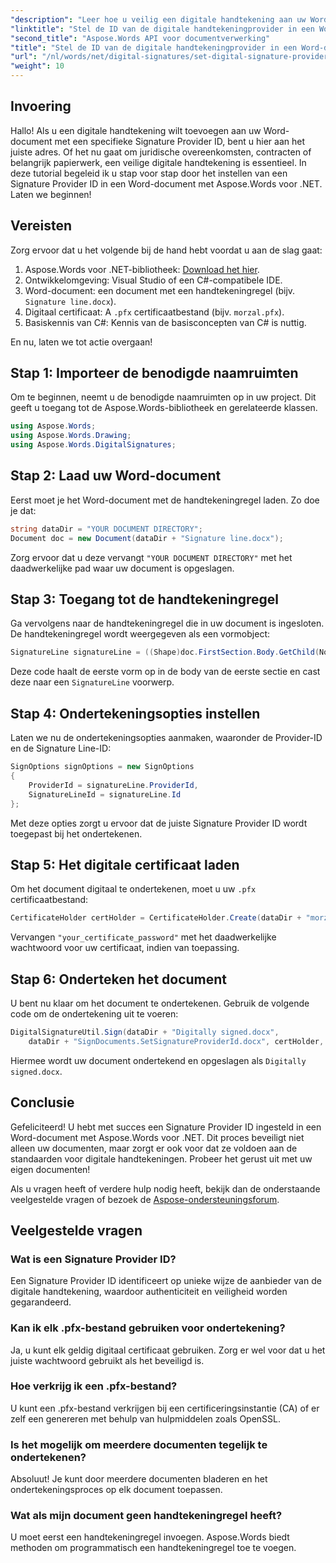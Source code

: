 ```yaml
---
"description": "Leer hoe u veilig een digitale handtekening aan uw Word-documenten kunt toevoegen met een specifieke Signature Provider ID met behulp van Aspose.Words voor .NET."
"linktitle": "Stel de ID van de digitale handtekeningprovider in een Word-document in"
"second_title": "Aspose.Words API voor documentverwerking"
"title": "Stel de ID van de digitale handtekeningprovider in een Word-document in"
"url": "/nl/words/net/digital-signatures/set-digital-signature-provider-id/"
"weight": 10
---
```


## Invoering

Hallo! Als u een digitale handtekening wilt toevoegen aan uw Word-document met een specifieke Signature Provider ID, bent u hier aan het juiste adres. Of het nu gaat om juridische overeenkomsten, contracten of belangrijk papierwerk, een veilige digitale handtekening is essentieel. In deze tutorial begeleid ik u stap voor stap door het instellen van een Signature Provider ID in een Word-document met Aspose.Words voor .NET. Laten we beginnen!

## Vereisten

Zorg ervoor dat u het volgende bij de hand hebt voordat u aan de slag gaat:

1. Aspose.Words voor .NET-bibliotheek: [Download het hier](https://releases.aspose.com/words/net/).
2. Ontwikkelomgeving: Visual Studio of een C#-compatibele IDE.
3. Word-document: een document met een handtekeningregel (bijv. `Signature line.docx`).
4. Digitaal certificaat: A `.pfx` certificaatbestand (bijv. `morzal.pfx`).
5. Basiskennis van C#: Kennis van de basisconcepten van C# is nuttig.

En nu, laten we tot actie overgaan!

## Stap 1: Importeer de benodigde naamruimten

Om te beginnen, neemt u de benodigde naamruimten op in uw project. Dit geeft u toegang tot de Aspose.Words-bibliotheek en gerelateerde klassen.

```csharp
using Aspose.Words;
using Aspose.Words.Drawing;
using Aspose.Words.DigitalSignatures;
```

## Stap 2: Laad uw Word-document

Eerst moet je het Word-document met de handtekeningregel laden. Zo doe je dat:

```csharp
string dataDir = "YOUR DOCUMENT DIRECTORY";
Document doc = new Document(dataDir + "Signature line.docx");
```

Zorg ervoor dat u deze vervangt `"YOUR DOCUMENT DIRECTORY"` met het daadwerkelijke pad waar uw document is opgeslagen.

## Stap 3: Toegang tot de handtekeningregel

Ga vervolgens naar de handtekeningregel die in uw document is ingesloten. De handtekeningregel wordt weergegeven als een vormobject:

```csharp
SignatureLine signatureLine = ((Shape)doc.FirstSection.Body.GetChild(NodeType.Shape, 0, true)).SignatureLine;
```

Deze code haalt de eerste vorm op in de body van de eerste sectie en cast deze naar een `SignatureLine` voorwerp.

## Stap 4: Ondertekeningsopties instellen

Laten we nu de ondertekeningsopties aanmaken, waaronder de Provider-ID en de Signature Line-ID:

```csharp
SignOptions signOptions = new SignOptions
{
    ProviderId = signatureLine.ProviderId,
    SignatureLineId = signatureLine.Id
};
```

Met deze opties zorgt u ervoor dat de juiste Signature Provider ID wordt toegepast bij het ondertekenen.

## Stap 5: Het digitale certificaat laden

Om het document digitaal te ondertekenen, moet u uw `.pfx` certificaatbestand:

```csharp
CertificateHolder certHolder = CertificateHolder.Create(dataDir + "morzal.pfx", "your_certificate_password");
```

Vervangen `"your_certificate_password"` met het daadwerkelijke wachtwoord voor uw certificaat, indien van toepassing.

## Stap 6: Onderteken het document

U bent nu klaar om het document te ondertekenen. Gebruik de volgende code om de ondertekening uit te voeren:

```csharp
DigitalSignatureUtil.Sign(dataDir + "Digitally signed.docx",
    dataDir + "SignDocuments.SetSignatureProviderId.docx", certHolder, signOptions);
```

Hiermee wordt uw document ondertekend en opgeslagen als `Digitally signed.docx`.

## Conclusie

Gefeliciteerd! U hebt met succes een Signature Provider ID ingesteld in een Word-document met Aspose.Words voor .NET. Dit proces beveiligt niet alleen uw documenten, maar zorgt er ook voor dat ze voldoen aan de standaarden voor digitale handtekeningen. Probeer het gerust uit met uw eigen documenten!

Als u vragen heeft of verdere hulp nodig heeft, bekijk dan de onderstaande veelgestelde vragen of bezoek de [Aspose-ondersteuningsforum](https://forum.aspose.com/c/words/8).

## Veelgestelde vragen

### Wat is een Signature Provider ID?

Een Signature Provider ID identificeert op unieke wijze de aanbieder van de digitale handtekening, waardoor authenticiteit en veiligheid worden gegarandeerd.

### Kan ik elk .pfx-bestand gebruiken voor ondertekening?

Ja, u kunt elk geldig digitaal certificaat gebruiken. Zorg er wel voor dat u het juiste wachtwoord gebruikt als het beveiligd is.

### Hoe verkrijg ik een .pfx-bestand?

U kunt een .pfx-bestand verkrijgen bij een certificeringsinstantie (CA) of er zelf een genereren met behulp van hulpmiddelen zoals OpenSSL.

### Is het mogelijk om meerdere documenten tegelijk te ondertekenen?

Absoluut! Je kunt door meerdere documenten bladeren en het ondertekeningsproces op elk document toepassen.

### Wat als mijn document geen handtekeningregel heeft?

U moet eerst een handtekeningregel invoegen. Aspose.Words biedt methoden om programmatisch een handtekeningregel toe te voegen.